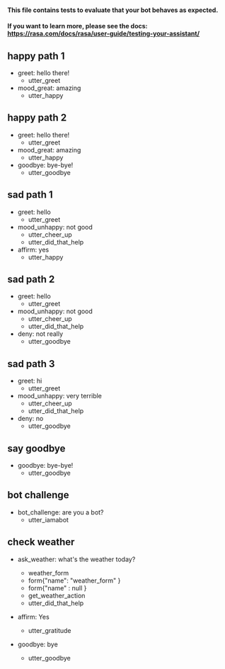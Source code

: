 #### This file contains tests to evaluate that your bot behaves as expected.
#### If you want to learn more, please see the docs: https://rasa.com/docs/rasa/user-guide/testing-your-assistant/

## happy path 1
* greet: hello there!
  - utter_greet
* mood_great: amazing
  - utter_happy

## happy path 2
* greet: hello there!
  - utter_greet
* mood_great: amazing
  - utter_happy
* goodbye: bye-bye!
  - utter_goodbye

## sad path 1
* greet: hello
  - utter_greet
* mood_unhappy: not good
  - utter_cheer_up
  - utter_did_that_help
* affirm: yes
  - utter_happy

## sad path 2
* greet: hello
  - utter_greet
* mood_unhappy: not good
  - utter_cheer_up
  - utter_did_that_help
* deny: not really
  - utter_goodbye

## sad path 3
* greet: hi
  - utter_greet
* mood_unhappy: very terrible
  - utter_cheer_up
  - utter_did_that_help
* deny: no
  - utter_goodbye

## say goodbye
* goodbye: bye-bye!
  - utter_goodbye

## bot challenge
* bot_challenge: are you a bot?
  - utter_iamabot
  
## check weather
* ask_weather: what's the weather today?
  - weather_form
  - form{"name": "weather_form" }
  - form{"name" : null }
  - get_weather_action
  - utter_did_that_help
  
* affirm: Yes
   - utter_gratitude
* goodbye: bye
  - utter_goodbye
